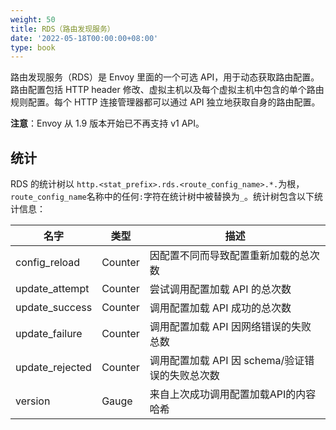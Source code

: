 ```yaml
---
weight: 50
title: RDS（路由发现服务）
date: '2022-05-18T00:00:00+08:00'
type: book
---
```


路由发现服务（RDS）是 Envoy 里面的一个可选 API，用于动态获取路由配置。路由配置包括 HTTP header 修改、虚拟主机以及每个虚拟主机中包含的单个路由规则配置。每个 HTTP 连接管理器都可以通过 API 独立地获取自身的路由配置。

**注意**：Envoy 从 1.9 版本开始已不再支持 v1 API。

## 统计

RDS 的统计树以 `http.<stat_prefix>.rds.<route_config_name>.*.`为根，`route_config_name`名称中的任何`:`字符在统计树中被替换为`_`。统计树包含以下统计信息：

| 名字            | 类型    | 描述                                            |
| --------------- | ------- | ----------------------------------------------- |
| config_reload   | Counter | 因配置不同而导致配置重新加载的总次数            |
| update_attempt  | Counter | 尝试调用配置加载 API 的总次数                   |
| update_success  | Counter | 调用配置加载 API 成功的总次数                   |
| update_failure  | Counter | 调用配置加载 API 因网络错误的失败总数           |
| update_rejected | Counter | 调用配置加载 API 因 schema/验证错误的失败总次数 |
| version         | Gauge   | 来自上次成功调用配置加载API的内容哈希           |
